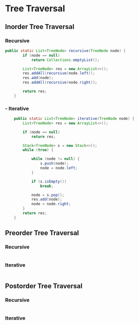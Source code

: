 # Tree Traversal

## Inorder Tree Traversal 

###  Recursive
```java
public static List<TreeNode> recursive(TreeNode node) {
        if (node == null)
            return Collections.emptyList();

        List<TreeNode> res = new ArrayList<>();
        res.addAll(recursive(node.left));
        res.add(node);
        res.addAll(recursive(node.right));

        return res;
    }
```
### - Iterative
```java
    public static List<TreeNode> iterative(TreeNode node) {
        List<TreeNode> res = new ArrayList<>();

        if (node == null)
            return res;

        Stack<TreeNode> s = new Stack<>();
        while (true) {

            while (node != null) {
                s.push(node);
                node = node.left;
            }

            if (s.isEmpty())
                break;

            node = s.pop();
            res.add(node);
            node = node.right;
        }
        return res;
    }
```

## Preorder Tree Traversal 

###  Recursive

```java


```

###  Iterative

```java


```

## Postorder Tree Traversal 

###  Recursive

```java


```

###  Iterative

```java


```

